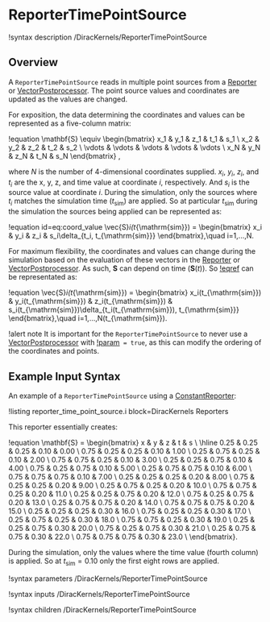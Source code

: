 # ReporterTimePointSource

!syntax description /DiracKernels/ReporterTimePointSource

## Overview

A `ReporterTimePointSource` reads in multiple point sources from a [Reporter](Reporters/index.md) or [VectorPostprocessor](VectorPostprocessors/index.md).  The point source values and coordinates are updated as the values are changed.

For exposition, the data determining the coordinates and values can be represented as a five-column matrix:

!equation
\mathbf{S} \equiv
\begin{bmatrix}
x_1 & y_1 & z_1 & t_1 & s_1 \\
x_2 & y_2 & z_2 & t_2 & s_2 \\
\vdots & \vdots & \vdots & \vdots & \vdots \\
x_N & y_N & z_N & t_N & s_N
\end{bmatrix} ,

where $N$ is the number of 4-dimensional coordinates supplied. $x_i$, $y_i$, $z_i$, and $t_i$ are the x, y, z, and time value at coordinate $i$, respectively. And $s_i$ is the source value at coordinate $i$. During the simulation, only the sources where $t_i$ matches the simulation time ($t_{\mathrm{sim}}$) are applied. So at particular $t_{\mathrm{sim}}$ during the simulation the sources being applied can be represented as:

!equation id=eq:coord_value
\vec{S}_i(t_{\mathrm{sim}}) = 
\begin{bmatrix}
x_i & y_i & z_i & s_i\delta_{t_i, t_{\mathrm{sim}}}
\end{bmatrix},\quad
i=1,...,N.

For maximum flexibility, the coordinates and values can change during the simulation based on the evaluation of these vectors in the [Reporter](Reporters/index.md) or [VectorPostprocessor](VectorPostprocessors/index.md). As such, $\mathbf{S}$ can depend on time ($\mathbf{S}(t)$). So [!eqref](eq:coord_value) can be representated as:

!equation
\vec{S}_i(t_{\mathrm{sim}}) = 
\begin{bmatrix}
x_i(t_{\mathrm{sim}}) & y_i(t_{\mathrm{sim}}) & z_i(t_{\mathrm{sim}}) & s_i(t_{\mathrm{sim}})\delta_{t_i(t_{\mathrm{sim}}), t_{\mathrm{sim}}}
\end{bmatrix},\quad
i=1,...,N(t_{\mathrm{sim}}).

!alert note
It is important for the `ReporterTimePointSource` to never use a [VectorPostprocessor](VectorPostprocessors/index.md) with [!param](/VectorPostprocessors/PointValueSampler/contains_complete_history)` = true`, as this can modify the ordering of the coordinates and points.

## Example Input Syntax

An example of a `ReporterTimePointSource` using a [ConstantReporter](/ConstantReporter.md):

!listing reporter_time_point_source.i block=DiracKernels Reporters

This reporter essentially creates:

!equation
\mathbf{S} = 
\begin{bmatrix}
x    & y    & z    & t    & s \\
\hline
0.25 & 0.25 & 0.25 & 0.10 & 0.00 \\
0.75 & 0.25 & 0.25 & 0.10 & 1.00 \\
0.25 & 0.75 & 0.25 & 0.10 & 2.00 \\
0.75 & 0.75 & 0.25 & 0.10 & 3.00 \\
0.25 & 0.25 & 0.75 & 0.10 & 4.00 \\
0.75 & 0.25 & 0.75 & 0.10 & 5.00 \\
0.25 & 0.75 & 0.75 & 0.10 & 6.00 \\
0.75 & 0.75 & 0.75 & 0.10 & 7.00 \\
0.25 & 0.25 & 0.25 & 0.20 & 8.00 \\
0.75 & 0.25 & 0.25 & 0.20 & 9.00 \\
0.25 & 0.75 & 0.25 & 0.20 & 10.0 \\
0.75 & 0.75 & 0.25 & 0.20 & 11.0 \\
0.25 & 0.25 & 0.75 & 0.20 & 12.0 \\
0.75 & 0.25 & 0.75 & 0.20 & 13.0 \\
0.25 & 0.75 & 0.75 & 0.20 & 14.0 \\
0.75 & 0.75 & 0.75 & 0.20 & 15.0 \\
0.25 & 0.25 & 0.25 & 0.30 & 16.0 \\
0.75 & 0.25 & 0.25 & 0.30 & 17.0 \\
0.25 & 0.75 & 0.25 & 0.30 & 18.0 \\
0.75 & 0.75 & 0.25 & 0.30 & 19.0 \\
0.25 & 0.25 & 0.75 & 0.30 & 20.0 \\
0.75 & 0.25 & 0.75 & 0.30 & 21.0 \\
0.25 & 0.75 & 0.75 & 0.30 & 22.0 \\
0.75 & 0.75 & 0.75 & 0.30 & 23.0 \\
\end{bmatrix}.

During the simulation, only the values where the time value (fourth column) is applied. So at $t_{\mathrm{sim}}=0.10$ only the first eight rows are applied.

!syntax parameters /DiracKernels/ReporterTimePointSource

!syntax inputs /DiracKernels/ReporterTimePointSource

!syntax children /DiracKernels/ReporterTimePointSource
